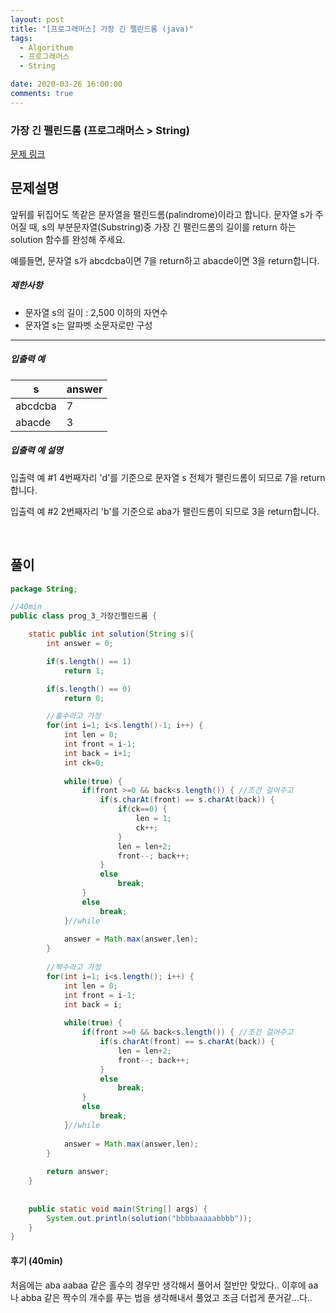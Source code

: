 ```yaml
---
layout: post
title: "[프로그래머스] 가장 긴 펠린드롬 (java)"
tags:
  - Algorithum
  - 프로그래머스
  - String

date: 2020-03-26 16:00:00
comments: true
---
```




###   가장 긴 펠린드롬 (프로그래머스 > String)

[문제 링크](https://programmers.co.kr/learn/courses/30/lessons/)

## 문제설명

앞뒤를 뒤집어도 똑같은 문자열을 팰린드롬(palindrome)이라고 합니다.
문자열 s가 주어질 때, s의 부분문자열(Substring)중 가장 긴 팰린드롬의 길이를 return 하는 solution 함수를 완성해 주세요.

예를들면, 문자열 s가 abcdcba이면 7을 return하고 abacde이면 3을 return합니다.

##### 제한사항

- 문자열 s의 길이 : 2,500 이하의 자연수
- 문자열 s는 알파벳 소문자로만 구성

------

##### 입출력 예

| s       | answer |
| ------- | ------ |
| abcdcba | 7      |
| abacde  | 3      |

##### 입출력 예 설명

입출력 예 #1
4번째자리 'd'를 기준으로 문자열 s 전체가 팰린드롬이 되므로 7을 return합니다.

입출력 예 #2
2번째자리 'b'를 기준으로 aba가 팰린드롬이 되므로 3을 return합니다.

<br>

## 풀이

```java
package String;

//40min
public class prog_3_가장긴펠린드롬 {

    static public int solution(String s){
        int answer = 0;

        if(s.length() == 1)
        	return 1;

        if(s.length() == 0)
        	return 0;

        //홀수라고 가정
        for(int i=1; i<s.length()-1; i++) {
        	int len = 0;
        	int front = i-1;
        	int back = i+1;
            int ck=0;
        	
        	while(true) {
	        	if(front >=0 && back<s.length()) { //조건 걸어주고
	        		if(s.charAt(front) == s.charAt(back)) {
	        			if(ck==0) {
	        				len = 1;
	        				ck++;
	        			}
	        			len = len+2;
	        			front--; back++;
	        		}
	        		else
	        			break;
	        	}
	        	else 
	        		break;
        	}//while
        	
        	answer = Math.max(answer,len);
        }
        
        //짝수라고 가정
        for(int i=1; i<s.length(); i++) {
        	int len = 0;
        	int front = i-1;
        	int back = i;
        	
        	while(true) {
	        	if(front >=0 && back<s.length()) { //조건 걸어주고
	        		if(s.charAt(front) == s.charAt(back)) {
	        			len = len+2;
	        			front--; back++;
	        		}
	        		else
	        			break;
	        	}
	        	else 
	        		break;
        	}//while
        	
        	answer = Math.max(answer,len);
        }
        
        return answer;
    }
	
	
	public static void main(String[] args) {
		System.out.println(solution("bbbbaaaaabbbb"));
	}
}

```

#### 후기 (40min)

처음에는 aba aabaa 같은 홀수의 경우만 생각해서 풀어서 절반만 맞았다.. 이후에 aa나 abba 같은 짝수의 개수를 푸는 법을 생각해내서 풀었고 조금 더럽게 푼거같...다..
